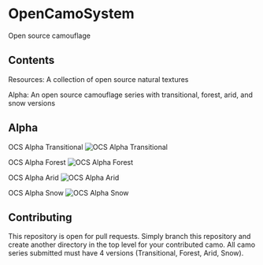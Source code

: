 # OpenCamoSystem
Open source camouflage

## Contents

Resources: A collection of open source natural textures

Alpha: An open source camouflage series with transitional, forest, arid, and snow versions

## Alpha

OCS Alpha Transitional
![OCS Alpha Transitional](Alpha/transitional.png)

OCS Alpha Forest
![OCS Alpha Forest](Alpha/forest.png)

OCS Alpha Arid
![OCS Alpha Arid](Alpha/arid.png)

OCS Alpha Snow
![OCS Alpha Snow](Alpha/snow.png)

## Contributing

This repository is open for pull requests. Simply branch this repository and create another directory in the top level
for your contributed camo. All camo series submitted must have 4 versions (Transitional, Forest, Arid, Snow).
